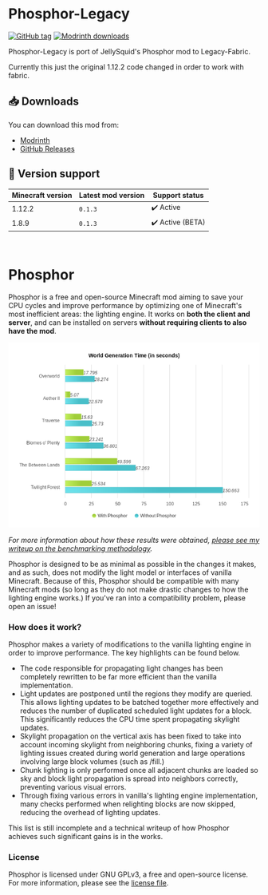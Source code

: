 # Phosphor-Legacy
[![GitHub tag](https://img.shields.io/github/v/tag/Grayray75/Phosphor-Legacy?logo=github&label=Latest%20Release)](https://github.com/Grayray75/Phosphor-Legacy/releases)
[![Modrinth downloads](https://img.shields.io/modrinth/dt/fLCmgUPa?logo=modrinth&label=Modrinth&color=00AF5C)](https://modrinth.com/mod/phosphor-legacy)

Phosphor-Legacy is port of JellySquid's Phosphor mod to Legacy-Fabric.

Currently this just the original 1.12.2 code changed in order to work with fabric.

## 📥 Downloads

You can download this mod from:
* [Modrinth](https://modrinth.com/mod/phosphor-legacy)
* [GitHub Releases](https://github.com/Grayray75/Phosphor-Legacy/releases)

## 🎲 Version support

| Minecraft version | Latest mod version | Support status                   |
| ----------------- | ------------------ | -------------------------------- |
| 1.12.2            | `0.1.3`            | :heavy_check_mark: Active        |
| 1.8.9             | `0.1.3`            | :heavy_check_mark: Active (BETA) |

<br>

# Phosphor

Phosphor is a free and open-source Minecraft mod aiming to save your CPU cycles and improve performance by optimizing one of Minecraft's most inefficient areas: the lighting engine.
It works on **both the client and server**, and can be installed on servers **without requiring clients to also have the mod**.

<p align="center">
  <img src="./media/benchmark.png" />
</p>

_For more information about how these results were obtained, [please see my writeup on the benchmarking methodology](https://web.archive.org/web/20201112021842/https://gist.github.com/jellysquid3/3b545be9c00cc59fe5c68927d03ec708)._

Phosphor is designed to be as minimal as possible in the changes it makes, and as such, does not modify the light model or interfaces of vanilla Minecraft. Because of this, Phosphor should be compatible
with many Minecraft mods (so long as they do not make drastic changes to how the lighting engine works.) If you've ran into a compatibility problem, please open an issue!

### How does it work?

Phosphor makes a variety of modifications to the vanilla lighting engine in order to improve performance. The key highlights can be found below.

- The code responsible for propagating light changes has been completely rewritten to be far more efficient than the vanilla implementation.
- Light updates are postponed until the regions they modify are queried. This allows lighting updates to be batched together more effectively and reduces the number of duplicated scheduled light updates for a block.
  This significantly reduces the CPU time spent propagating skylight updates.
- Skylight propagation on the vertical axis has been fixed to take into account incoming skylight from neighboring chunks, fixing a variety of lighting issues created during world generation and large operations
  involving large block volumes (such as /fill.)
- Chunk lighting is only performed once all adjacent chunks are loaded so sky and block light propagation is spread into neighbors correctly, preventing various visual errors.
- Through fixing various errors in vanilla's lighting engine implementation, many checks performed when relighting blocks are now skipped, reducing the overhead of lighting updates.

This list is still incomplete and a technical writeup of how Phosphor achieves such significant gains is in the works.

### License

Phosphor is licensed under GNU GPLv3, a free and open-source license. For more information, please see the [license file](./LICENSE.txt).
